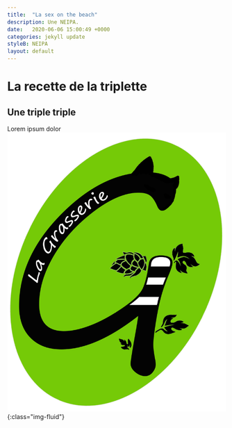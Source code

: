```yaml
---
title:  "La sex on the beach"
description: Une NEIPA.
date:   2020-06-06 15:00:49 +0000
categories: jekyll update
styleB: NEIPA
layout: default
---
```


# La recette de la triplette

## Une triple triple
Lorem ipsum dolor
![Photo de la biere!](/images/grasserie.png "NEIPA"){:class="img-fluid"}